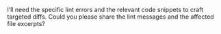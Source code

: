 I’ll need the specific lint errors and the relevant code snippets to craft targeted diffs. Could you please share the lint messages and the affected file excerpts?